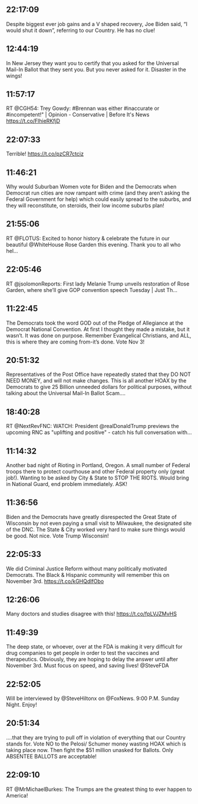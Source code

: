## 22:17:09
Despite biggest ever job gains and a V shaped recovery, Joe Biden said, “I would shut it down”, referring to our Country. He has no clue!
## 12:44:19
In New Jersey they want you to certify that you asked for the Universal Mail-In Ballot that they sent you. But you never asked for it. Disaster in the wings!
## 11:57:17
RT @CGH54: Trey Gowdy: #Brennan was either #inaccurate or #incompetent!" | Opinion - Conservative | Before It's News https://t.co/FlhieRKfjD
## 22:07:33
Terrible! https://t.co/pzCR7ctciz
## 11:46:21
Why would Suburban Women vote for Biden and the Democrats when Democrat run cities are now rampant with crime (and they aren’t asking the Federal Government for help) which could easily spread to the suburbs, and they will reconstitute, on steroids, their low income suburbs plan!
## 21:55:06
RT @FLOTUS: Excited to honor history &amp; celebrate the future in our beautiful @WhiteHouse Rose Garden this evening. Thank you to all who hel…
## 22:05:46
RT @jsolomonReports: First lady Melanie Trump unveils restoration of Rose Garden, where she’ll give GOP convention speech Tuesday | Just Th…
## 11:22:45
The Democrats took the word GOD out of the Pledge of Allegiance at the Democrat National Convention. At first I thought they made a mistake, but it wasn’t. It was done on purpose. Remember Evangelical Christians, and ALL, this is where they are coming from-it’s done. Vote Nov 3!
## 20:51:32
Representatives of the Post Office have repeatedly stated that they DO NOT NEED MONEY, and will not make changes. This is all another HOAX by the Democrats to give 25 Billion unneeded dollars for political purposes,  without talking about the Universal Mail-In Ballot Scam....
## 18:40:28
RT @NextRevFNC: WATCH: President @realDonaldTrump previews the upcoming RNC as "uplifting and positive" - catch his full conversation with…
## 11:14:32
Another bad night of Rioting in Portland, Oregon. A small number of Federal troops there to protect courthouse and other Federal property only (great job!). Wanting to be asked by City &amp; State to STOP THE RIOTS. Would bring in National Guard, end problem immediately. ASK!
## 11:36:56
Biden and the Democrats have greatly disrespected the Great State of Wisconsin by not even paying a small visit to Milwaukee, the designated site of the DNC. The State &amp; City worked very hard to make sure things would be good. Not nice. Vote Trump Wisconsin!
## 22:05:33
We did Criminal Justice Reform without many politically motivated Democrats. The Black &amp; Hispanic community will remember this on November 3rd. https://t.co/kGHQdIfObo
## 12:26:06
Many doctors and studies disagree with this! https://t.co/fpLVJZMvHS
## 11:49:39
The deep state, or whoever, over at the FDA is making it very difficult for drug companies to get people in order to test the vaccines and therapeutics. Obviously, they are hoping to delay the answer until after November 3rd. Must focus on speed, and saving lives! @SteveFDA
## 22:52:05
Will be interviewed by @SteveHiltonx on @FoxNews. 9:00 P.M. Sunday Night. Enjoy!
## 20:51:34
....that they are trying to pull off in violation of everything that our Country stands for. Vote NO to the Pelosi/ Schumer money wasting HOAX which is taking place now. Then fight the $51 million unasked for Ballots. Only ABSENTEE BALLOTS are acceptable!
## 22:09:10
RT @MrMichaelBurkes: The Trumps are the greatest thing to ever happen to America!
